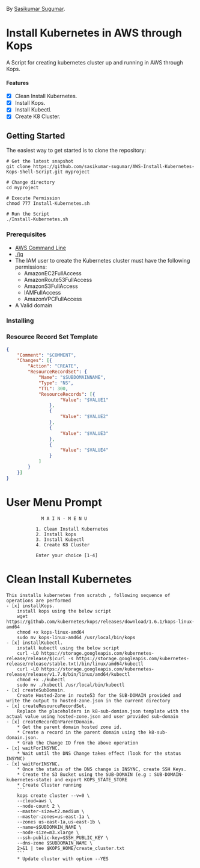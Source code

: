<!-- If you'd like to use a logo instead uncomment this code and remove the text above this line

  ![Logo](URL to logo img file goes here)

-->

By [Sasikumar Sugumar](http://sasikumarsugumar.io/).

# Install Kubernetes in AWS through Kops

A Script for creating kubernetes cluster up and running in AWS through Kops.

#### Features

- [x] Clean Install Kubernetes.
- [x] Install Kops.
- [x] Install Kubectl.
- [x] Create K8 Cluster.

## Getting Started

The easiest way to get started is to clone the repository:

```
# Get the latest snapshot
git clone https://github.com/sasikumar-sugumar/AWS-Install-Kubernetes-Kops-Shell-Script.git myproject

# Change directory
cd myproject

# Execute Permission
chmod 777 Install-Kubernetes.sh

# Run the Script
./Install-Kubernetes.sh
```


### Prerequisites

- [AWS Command Line](https://aws.amazon.com/cli/)
- [./jq](https://stedolan.github.io/jq/)
- The IAM user to create the Kubernetes cluster must have the following permissions:
    * AmazonEC2FullAccess
    * AmazonRoute53FullAccess
    * AmazonS3FullAccess
    * IAMFullAccess
    * AmazonVPCFullAccess
- A Valid domain 

### Installing

### Resource Record Set Template

```k8-sub-domian.json
{
    "Comment": "$COMMENT",
    "Changes": [{
        "Action": "CREATE",
        "ResourceRecordSet": {
            "Name": "$SUBDOMAINNAME",
            "Type": "NS",
            "TTL": 300,
            "ResourceRecords": [{
                    "Value": "$VALUE1"
                },
                {
                    "Value": "$VALUE2"
                },
                {
                    "Value": "$VALUE3"
                },
                {
                    "Value": "$VALUE4"
                }
            ]
        }
    }]
}
```

# User Menu Prompt

                 M A I N - M E N U

               1. Clean Install Kubernetes
               2. Install kops
               3. Install Kubectl
               4. Create K8 Cluster

               Enter your choice [1-4]

# Clean Install Kubernetes
    This installs kubernetes from scratch , following sequence of operations are performed
    - [x] installKops.
        install kops using the below script
        wget https://github.com/kubernetes/kops/releases/download/1.6.1/kops-linux-amd64
	    chmod +x kops-linux-amd64
	    sudo mv kops-linux-amd64 /usr/local/bin/kops
    - [x] installKubectl.
        install kubectl using the below script
        curl -LO https://storage.googleapis.com/kubernetes-release/release/$(curl -s https://storage.googleapis.com/kubernetes-release/release/stable.txt)/bin/linux/amd64/kubectl
	    curl -LO https://storage.googleapis.com/kubernetes-release/release/v1.7.0/bin/linux/amd64/kubectl
	    chmod +x ./kubectl
	    sudo mv ./kubectl /usr/local/bin/kubectl
    - [x] createSubDomain.
        Create Hosted-Zone in route53 for the SUB-DOMAIN provided and write the output to hosted-zone.json in the current directory
    - [x] createResourceRecordSet.
        Replace the placeholders in k8-sub-domian.json template with the actual value using hosted-zone.json and user provided sub-domain
    - [x] createRecordInParentDomain.
        * Get the parent domain hosted zone id.
        * Create a record in the parent domain using the k8-sub-domain.json.
        * Grab the Change ID from the above operation
    - [x] waitForINSYNC.
        * Wait until the DNS Change takes effect (look for the status INSYNC)
    - [x] waitForINSYNC.  
        * Once the status of the DNS change is INSYNC, create SSH Keys.
        * Create the S3 Bucket using the SUB-DOMAIN (e.g : SUB-DOMAIN-kubernetes-state) and export KOPS_STATE_STORE
        * Create Cluster running 
        ```
        kops create cluster --v=0 \
		--cloud=aws \
		--node-count 2 \
		--master-size=t2.medium \
		--master-zones=us-east-1a \
		--zones us-east-1a,us-east-1b \
		--name=$SUBDOMAIN_NAME \
		--node-size=m3.xlarge \
		--ssh-public-key=$SSH_PUBLIC_KEY \
		--dns-zone $SUBDOMAIN_NAME \
		2>&1 | tee $KOPS_HOME/create_cluster.txt
        ```
        * Update cluster with option --YES
